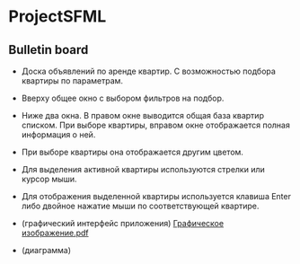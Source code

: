 # ProjectSFML
## Bulletin board

- Доска объявлений по аренде квартир. С возможностью подбора квартиры по параметрам.
- Вверху общее окно с выбором фильтров на подбор.
- Ниже два окна. В правом окне выводится общая база квартир списком. При выборе квартиры, вправом окне отображается полная информация о ней.
- При выборе квартиры она отображается другим цветом.
- Для выделения активной квартиры используются стрелки или курсор мыши.
- Для отображения выделенной квартиры используется клавиша Enter либо двойное нажатие мыши по соответствующей квартире.

- (графический интерфейс приложения)
[Графическое изображение.pdf](https://github.com/LyashenkoSergey/ProjectSFML/files/12505482/default.pdf)

- (диаграмма)
  

